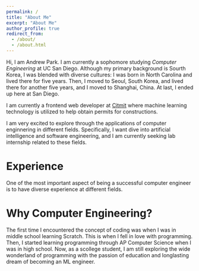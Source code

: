 ```yaml
---
permalink: /
title: "About Me"
excerpt: "About Me"
author_profile: true
redirect_from:
  - /about/
  - /about.html
---
```


Hi, I am Andrew Park. I am currently a sophomore studying _Computer Engineering_ at UC San Diego. Although my primary background is Sourth Korea, I was blended with diverse cultures: I was born in North Carolina and lived there for five years. Then, I moved to Seoul, South Korea, and lived there for another five years, and I moved to Shanghai, China. At last, I ended up here at San Diego.

I am currently a frontend web developer at [Citmit](https://citmit.info/) where machine learning technology is utilized to help obtain permits for constructions.

I am very excited to explore through the applications of computer enginnering in different fields. Specifically, I want dive into artificial intelligence and software engineering, and I am currently seeking lab internship related to these fields.

# Experience

One of the most important aspect of being a successful computer engineer is to have diverse experience at different fields.

# Why Computer Engineering?

The first time I encountered the concept of coding was when I was in middle school learning Scratch. This is when I fell in love with programming. Then, I started learning programming through AP Computer Science when I was in high school. Now, as a scollege student, I am still exploring the wide wonderland of programming with the passion of education and longlasting dream of becoming an ML engineer.
